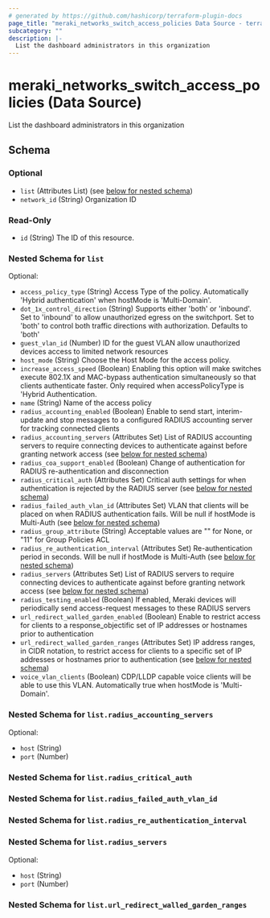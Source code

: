 ```yaml
---
# generated by https://github.com/hashicorp/terraform-plugin-docs
page_title: "meraki_networks_switch_access_policies Data Source - terraform-provider-meraki"
subcategory: ""
description: |-
  List the dashboard administrators in this organization
---
```


# meraki_networks_switch_access_policies (Data Source)

List the dashboard administrators in this organization



<!-- schema generated by tfplugindocs -->
## Schema

### Optional

- `list` (Attributes List) (see [below for nested schema](#nestedatt--list))
- `network_id` (String) Organization ID

### Read-Only

- `id` (String) The ID of this resource.

<a id="nestedatt--list"></a>
### Nested Schema for `list`

Optional:

- `access_policy_type` (String) Access Type of the policy. Automatically 'Hybrid authentication' when hostMode is 'Multi-Domain'.
- `dot_1x_control_direction` (String) Supports either 'both' or 'inbound'. Set to 'inbound' to allow unauthorized egress on the switchport. Set to 'both' to control both traffic directions with authorization. Defaults to 'both'
- `guest_vlan_id` (Number) ID for the guest VLAN allow unauthorized devices access to limited network resources
- `host_mode` (String) Choose the Host Mode for the access policy.
- `increase_access_speed` (Boolean) Enabling this option will make switches execute 802.1X and MAC-bypass authentication simultaneously so that clients authenticate faster. Only required when accessPolicyType is 'Hybrid Authentication.
- `name` (String) Name of the access policy
- `radius_accounting_enabled` (Boolean) Enable to send start, interim-update and stop messages to a configured RADIUS accounting server for tracking connected clients
- `radius_accounting_servers` (Attributes Set) List of RADIUS accounting servers to require connecting devices to authenticate against before granting network access (see [below for nested schema](#nestedatt--list--radius_accounting_servers))
- `radius_coa_support_enabled` (Boolean) Change of authentication for RADIUS re-authentication and disconnection
- `radius_critical_auth` (Attributes Set) Critical auth settings for when authentication is rejected by the RADIUS server (see [below for nested schema](#nestedatt--list--radius_critical_auth))
- `radius_failed_auth_vlan_id` (Attributes Set) VLAN that clients will be placed on when RADIUS authentication fails. Will be null if hostMode is Multi-Auth (see [below for nested schema](#nestedatt--list--radius_failed_auth_vlan_id))
- `radius_group_attribute` (String) Acceptable values are "" for None, or "11" for Group Policies ACL
- `radius_re_authentication_interval` (Attributes Set) Re-authentication period in seconds. Will be null if hostMode is Multi-Auth (see [below for nested schema](#nestedatt--list--radius_re_authentication_interval))
- `radius_servers` (Attributes Set) List of RADIUS servers to require connecting devices to authenticate against before granting network access (see [below for nested schema](#nestedatt--list--radius_servers))
- `radius_testing_enabled` (Boolean) If enabled, Meraki devices will periodically send access-request messages to these RADIUS servers
- `url_redirect_walled_garden_enabled` (Boolean) Enable to restrict access for clients to a response_objectific set of IP addresses or hostnames prior to authentication
- `url_redirect_walled_garden_ranges` (Attributes Set) IP address ranges, in CIDR notation, to restrict access for clients to a specific set of IP addresses or hostnames prior to authentication (see [below for nested schema](#nestedatt--list--url_redirect_walled_garden_ranges))
- `voice_vlan_clients` (Boolean) CDP/LLDP capable voice clients will be able to use this VLAN. Automatically true when hostMode is 'Multi-Domain'.

<a id="nestedatt--list--radius_accounting_servers"></a>
### Nested Schema for `list.radius_accounting_servers`

Optional:

- `host` (String)
- `port` (Number)


<a id="nestedatt--list--radius_critical_auth"></a>
### Nested Schema for `list.radius_critical_auth`


<a id="nestedatt--list--radius_failed_auth_vlan_id"></a>
### Nested Schema for `list.radius_failed_auth_vlan_id`


<a id="nestedatt--list--radius_re_authentication_interval"></a>
### Nested Schema for `list.radius_re_authentication_interval`


<a id="nestedatt--list--radius_servers"></a>
### Nested Schema for `list.radius_servers`

Optional:

- `host` (String)
- `port` (Number)


<a id="nestedatt--list--url_redirect_walled_garden_ranges"></a>
### Nested Schema for `list.url_redirect_walled_garden_ranges`


